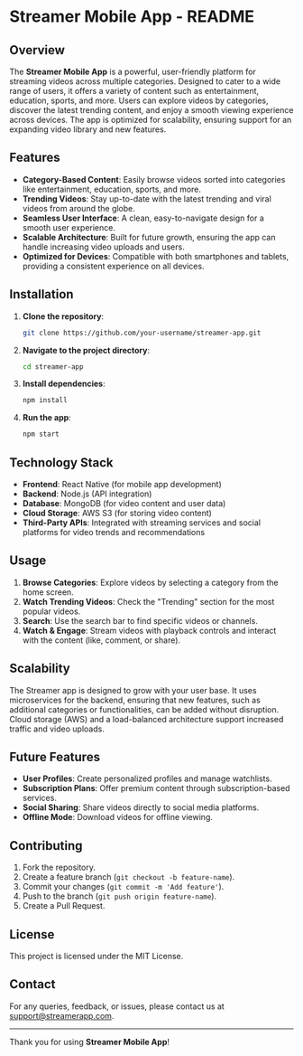 
# Streamer Mobile App - README

## Overview
The **Streamer Mobile App** is a powerful, user-friendly platform for streaming videos across multiple categories. Designed to cater to a wide range of users, it offers a variety of content such as entertainment, education, sports, and more. Users can explore videos by categories, discover the latest trending content, and enjoy a smooth viewing experience across devices. The app is optimized for scalability, ensuring support for an expanding video library and new features.

## Features
- **Category-Based Content**: Easily browse videos sorted into categories like entertainment, education, sports, and more.
- **Trending Videos**: Stay up-to-date with the latest trending and viral videos from around the globe.
- **Seamless User Interface**: A clean, easy-to-navigate design for a smooth user experience.
- **Scalable Architecture**: Built for future growth, ensuring the app can handle increasing video uploads and users.
- **Optimized for Devices**: Compatible with both smartphones and tablets, providing a consistent experience on all devices.
  
## Installation
1. **Clone the repository**:
    ```bash
    git clone https://github.com/your-username/streamer-app.git
    ```
2. **Navigate to the project directory**:
    ```bash
    cd streamer-app
    ```
3. **Install dependencies**:
    ```bash
    npm install
    ```
4. **Run the app**:
    ```bash
    npm start
    ```

## Technology Stack
- **Frontend**: React Native (for mobile app development)
- **Backend**: Node.js (API integration)
- **Database**: MongoDB (for video content and user data)
- **Cloud Storage**: AWS S3 (for storing video content)
- **Third-Party APIs**: Integrated with streaming services and social platforms for video trends and recommendations

## Usage
1. **Browse Categories**: Explore videos by selecting a category from the home screen.
2. **Watch Trending Videos**: Check the "Trending" section for the most popular videos.
3. **Search**: Use the search bar to find specific videos or channels.
4. **Watch & Engage**: Stream videos with playback controls and interact with the content (like, comment, or share).

## Scalability
The Streamer app is designed to grow with your user base. It uses microservices for the backend, ensuring that new features, such as additional categories or functionalities, can be added without disruption. Cloud storage (AWS) and a load-balanced architecture support increased traffic and video uploads.

## Future Features
- **User Profiles**: Create personalized profiles and manage watchlists.
- **Subscription Plans**: Offer premium content through subscription-based services.
- **Social Sharing**: Share videos directly to social media platforms.
- **Offline Mode**: Download videos for offline viewing.

## Contributing
1. Fork the repository.
2. Create a feature branch (`git checkout -b feature-name`).
3. Commit your changes (`git commit -m 'Add feature'`).
4. Push to the branch (`git push origin feature-name`).
5. Create a Pull Request.

## License
This project is licensed under the MIT License.

## Contact
For any queries, feedback, or issues, please contact us at [support@streamerapp.com](mailto:support@streamerapp.com).

---

Thank you for using **Streamer Mobile App**!
